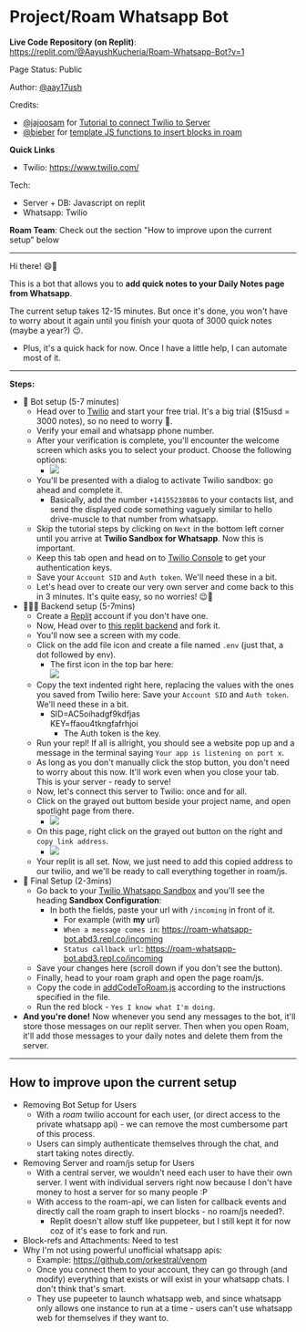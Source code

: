 # Project/Roam Whatsapp Bot

**Live Code Repository (on Replit)**: https://replit.com/@AayushKucheria/Roam-Whatsapp-Bot?v=1  

Page Status: Public  


Author: [@aay17ush](https://twitter.com/Aay17ush)  

Credits:  
  - [@jajoosam](https://sam.jajoo.fun/) for [Tutorial to connect Twilio to Server](https://dev.to/jajoosam/build-a-whatsapp-bot-fast--2hdc)  
  - [@bieber](https://twitter.com/Bieber) for [template JS functions to insert blocks in roam](https://davidbieber.com/snippets/2021-02-12-javascript-functions-for-inserting-blocks-in-roam/)  

**Quick Links**  
  - Twilio: https://www.twilio.com/  

Tech:   
  - Server + DB: Javascript on replit
  - Whatsapp: Twilio  

**Roam Team**: Check out the section "How to improve upon the current setup" below  

---  

Hi there! 😄👋  

This is a bot that allows you to **add quick notes to your Daily Notes page from Whatsapp**. 

The current setup takes 12-15 minutes. But once it's done, you won't have to worry about it again until you finish your quota of 3000 quick notes (maybe a year?) 😉.  
  - Plus, it's a quick hack for now. Once I have a little help, I can automate most of it.  

---  

**Steps:**  
  - 🤖 Bot setup (5-7 minutes)  
    - Head over to [Twilio](https://www.twilio.com/try-twilio) and start your free trial. It's a big trial ($15usd = 3000 notes), so no need to worry 🤩.  
    - Verify your email and whatsapp phone number.  
    - After your verification is complete, you'll encounter the welcome screen which asks you to select your product. Choose the following options:  
      - ![](https://firebasestorage.googleapis.com/v0/b/firescript-577a2.appspot.com/o/imgs%2Fapp%2Faayush%2FTkpSbxwmIJ.png?alt=media&token=55283fb0-d61a-4ff5-9016-b6d85dde80ab)  
    - You'll be presented with a dialog to activate Twilio sandbox: go ahead and complete it.  
      - Basically, add the number `+14155238886` to your contacts list, and send the displayed code something vaguely similar to hello drive-muscle to that number from whatsapp.  
    - Skip the tutorial steps by clicking on `Next` in the bottom left corner until you arrive at **Twilio Sandbox for Whatsapp**. Now this is important.  
    - Keep this tab open and head on to [Twilio Console](https://www.twilio.com/console) to get your authentication keys.  
    - Save your `Account SID` and `Auth token`. We'll need these in a bit.  
    - Let's head over to create our very own server and come back to this in 3 minutes. It's quite easy, so no worries! 😉💪  
  - 👨🏼‍💻 Backend setup (5-7mins)  
    - Create a [Replit](https://repl.it/) account if you don't have one.  
    - Now, Head over to [this replit backend](https://replit.com/@AayushKucheria/Roam-Whatsapp-Bot?v=1) and fork it.  
    - You'll now see a screen with my code.  
    - Click on the add file icon and create a file named `.env` (just that, a dot followed by env).  
      - The first icon in the top bar here:<br/>![](https://firebasestorage.googleapis.com/v0/b/firescript-577a2.appspot.com/o/imgs%2Fapp%2Faayush%2FgB24pDrOdd.png?alt=media&token=08d5a973-89f5-4868-8944-48d7e4f059cf)  
    - Copy the text indented right here, replacing the values with the ones you saved from Twilio here: Save your `Account SID` and `Auth token`. We'll need these in a bit.   
      - SID=AC5oihadgf9kdfjas<br/>KEY=ffaou4tkngfafrhjoi  
        - The Auth token is the key.  
    - Run your repl! If all is allright, you should see a website pop up and a message in the terminal saying `Your app is listening on port x`.  
    - As long as you don't manually click the stop button, you don't need to worry about this now. It'll work even when you close your tab. This is your server - ready to serve!  
    - Now, let's connect this server to Twilio: once and for all.   
    - Click on the grayed out buttom beside your project name, and open spotlight page from there.  
      - ![](https://firebasestorage.googleapis.com/v0/b/firescript-577a2.appspot.com/o/imgs%2Fapp%2Faayush%2FWucke6heHZ.png?alt=media&token=ae0ecec3-75a1-4351-88c4-35e7857c3db9)  
    - On this page, right click on the grayed out button on the right and `copy link address`.  
      - ![](https://firebasestorage.googleapis.com/v0/b/firescript-577a2.appspot.com/o/imgs%2Fapp%2Faayush%2F41SajIwjZb.png?alt=media&token=56fa66a0-387f-439e-8412-8c0a7f0a4d13)  
    - Your replit is all set. Now, we just need to add this copied address to our twilio, and we'll be ready to call everything together in roam/js.  
  - 🧠 Final Setup (2-3mins)  
    - Go back to your [Twilio Whatsapp Sandbox](https://www.twilio.com/console/sms/whatsapp/sandbox) and you'll see the heading **Sandbox Configuration**:  
      - In both the fields, paste your url with `/incoming` in front of it.  
        - For example (with **my** url)  
        - `When a message comes in`: https://roam-whatsapp-bot.abd3.repl.co/incoming  
        - `Status callback url`: https://roam-whatsapp-bot.abd3.repl.co/incoming  
    - Save your changes here (scroll down if you don't see the button).  
    - Finally, head to your roam graph and open the page roam/js.  
    - Copy the code in [addCodeToRoam.js](https://github.com/AayushKucheria/RoamWhatsappBot/blob/main/addCodeToRoam.js) according to the instructions specified in the file.    
    - Run the red block - `Yes I know what I'm doing`.  
  - **And you're done!** Now whenever you send any messages to the bot, it'll store those messages on our replit server. Then when you open Roam, it'll add those messages to your daily notes and delete them from the server.  

---  

## How to improve upon the current setup  
  - Removing Bot Setup for Users  
    - With a _roam_ twilio account for each user, (or direct access to the private whatsapp api) - we can remove the most cumbersome part of this process.  
    - Users can simply authenticate themselves through the chat, and start taking notes directly.  
  - Removing Server and roam/js setup for Users  
    - With a central server, we wouldn't need each user to have their own server. I went with individual servers right now because I don't have money to host a server for so many people :P  
    - With access to the roam-api, we can listen for callback events and directly call the roam graph to insert blocks - no roam/js needed?.  
      - Replit doesn't allow stuff like puppeteer, but I still kept it for now coz of it's ease to fork and run.  
  - Block-refs and Attachments: Need to test  
  - Why I'm not using powerful unofficial whatsapp apis:  
    - Example: https://github.com/orkestral/venom  
    - Once you connect them to your account, they can go through (and modify) everything that exists or will exist in your whatsapp chats. I don't think that's smart.  
    - They use pupeeter to launch whatsapp web, and since whatsapp only allows one instance to run at a time - users can't use whatsapp web for themselves if they want to.  
